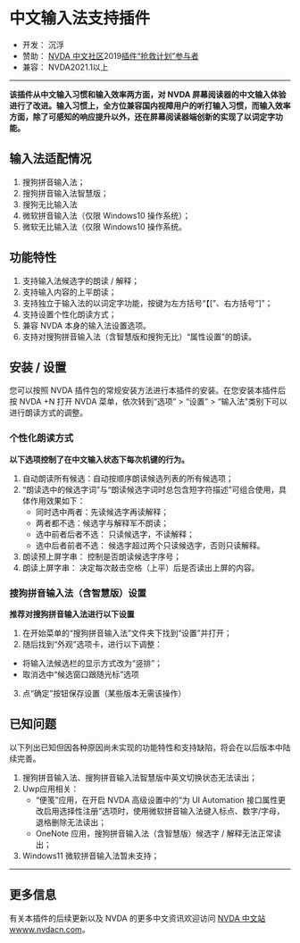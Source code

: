 # 中文输入法支持插件

* 开发： 沉浮
* 赞助： [NVDA 中文社区][1]2019[插件“抢救计划”参与者][2]
* 兼容： NVDA2021.1以上

---

**该插件从中文输入习惯和输入效率两方面，对 NVDA 屏幕阅读器的中文输入体验进行了改进。输入习惯上，全方位兼容国内视障用户的听打输入习惯，而输入效率方面，除了可感知的响应提升以外，还在屏幕阅读器端创新的实现了以词定字功能。**

## 输入法适配情况

1. 搜狗拼音输入法；
2. 搜狗拼音输入法智慧版；
3. 搜狗无比输入法
4. 微软拼音输入法（仅限 Windows10 操作系统）；
5. 微软无比输入法（仅限 Windows10 操作系统。


## 功能特性

1. 支持输入法候选字的朗读 / 解释；
2. 支持输入内容的上平朗读；
3. 支持独立于输入法的以词定字功能，按键为左方括号“【[”、右方括号“]”；
4. 支持设置个性化朗读方式；
5. 兼容 NVDA 本身的输入法设置选项。
6. 支持对搜狗拼音输入法（含智慧版和搜狗无比）“属性设置”的朗读。

## 安装 / 设置

您可以按照 NVDA 插件包的常规安装方法进行本插件的安装。在您安装本插件后按 NVDA +N 打开 NVDA 菜单，依次转到“选项” > “设置” > “输入法”类别下可以进行朗读方式的调整。

### 个性化朗读方式

**以下选项控制了在中文输入状态下每次机键的行为。**

1. 自动朗读所有候选：自动按顺序朗读候选列表的所有候选项；
2. “朗读选中的候选字词”与“朗读候选字词时总包含短字符描述”可组合使用，具体作用效果如下：
    - 同时选中两者：先读候选字再读解释；
    - 两者都不选：候选字与解释军不朗读；
    - 选中前者后者不选： 只读候选字，不读解释；
    - 选中后者前者不选： 候选字超过两个只读候选字，否则只读解释。
3. 朗读预上屏字串： 控制是否朗读候选字序号；
4. 朗读上屏字串： 决定每次敲击空格（上平）后是否读出上屏的内容。


### 搜狗拼音输入法（含智慧版）设置

**推荐对搜狗拼音输入法进行以下设置**

1. 在开始菜单的“搜狗拼音输入法”文件夹下找到“设置”并打开；
2. 随后找到“外观”选项卡，进行以下调整：
  - 将输入法候选栏的显示方式改为“竖排”；
  - 取消选中“候选窗口跟随光标”选项
3. 点“确定”按钮保存设置（某些版本无需该操作）

## 已知问题

以下列出已知但因各种原因尚未实现的功能特性和支持缺陷，将会在以后版本中陆续完善。

1. 搜狗拼音输入法、搜狗拼音输入法智慧版中英文切换状态无法读出；
2. Uwp应用相关：
    - “便笺”应用，在开启 NVDA 高级设置中的“为 UI Automation 接口属性更改启用选择性注册”选项时，使用微软拼音输入法键入标点、数字/字母，退格删除无法读出；
    - OneNote 应用，搜狗拼音输入法（含智慧版）候选字 / 解释无法正常读出；
3. Windows11 微软拼音输入法暂未支持；

---

## 更多信息

有关本插件的后续更新以及 NVDA 的更多中文资讯欢迎访问 [NVDA 中文站 wwww.nvdacn.com][1]。

[1]:https://www.nvdacn.com/
[2]:https://nvdacn.com/index.php/archives/806/
